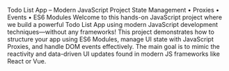 Todo List App – Modern JavaScript Project
State Management • Proxies • Events • ES6 Modules
Welcome to this hands-on JavaScript project where we build a powerful Todo List App using modern JavaScript development techniques—without any frameworks!
This project demonstrates how to structure your app using ES6 Modules, manage UI state with JavaScript Proxies, and handle DOM events effectively. The main goal is to mimic the reactivity and data-driven UI updates found in modern JS frameworks like React or Vue.

